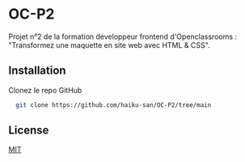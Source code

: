 # OC-P2

Projet n°2 de la formation développeur frontend d'Openclassrooms : "Transformez une maquette en site web avec HTML & CSS".


## Installation

Clonez le repo GitHub
```bash
  git clone https://github.com/haiku-san/OC-P2/tree/main
```


## License

[MIT](https://choosealicense.com/licenses/mit/)